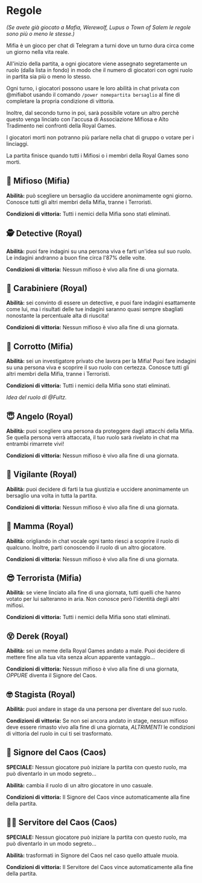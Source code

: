 # Regole

_(Se avete già giocato a Mafia, Werewolf, Lupus o Town of Salem le regole sono più o meno le stesse.)_

Mifia è un gioco per chat di Telegram a turni dove un turno dura circa come un giorno nella vita reale.

All'inizio della partita, a ogni giocatore viene assegnato segretamente un ruolo (dalla lista in fondo) in modo che il numero di giocatori con ogni ruolo in partita sia più o meno lo stesso.

Ogni turno, i giocatori possono usare le loro abilità in chat privata con @mifiabot usando il comando `/power nomepartita bersaglio` al fine di completare la propria condizione di vittoria.

Inoltre, dal secondo turno in poi, sarà possibile votare un altro perchè questo venga linciato con l'accusa di Associazione Mifiosa e Alto Tradimento nei confronti della Royal Games.

I giocatori morti non potranno più parlare nella chat di gruppo o votare per i linciaggi.

La partita finisce quando tutti i Mifiosi o i membri della Royal Games sono morti.

## 👿 Mifioso (Mifia)
**Abilità:** può scegliere un bersaglio da uccidere anonimamente ogni giorno.
Conosce tutti gli altri membri della Mifia, tranne i Terroristi.

**Condizioni di vittoria:** Tutti i nemici della Mifia sono stati eliminati.

## 🕵️ Detective (Royal)
**Abilità:** puoi fare indagini su una persona viva e farti un'idea sul suo ruolo.
Le indagini andranno a buon fine circa l'87% delle volte.

**Condizioni di vittoria:** Nessun mifioso è vivo alla fine di una giornata.

## 👮 Carabiniere (Royal)
**Abilità:** sei convinto di essere un detective, e puoi fare indagini esattamente come lui, ma i risultati delle tue indagini saranno quasi sempre sbagliati nonostante la percentuale alta di riuscita!

**Condizioni di vittoria:** Nessun mifioso è vivo alla fine di una giornata.

## 💂 Corrotto (Mifia)
**Abilità:** sei un investigatore privato che lavora per la Mifia!
Puoi fare indagini su una persona viva e scoprire il suo ruolo con certezza.
Conosce tutti gli altri membri della Mifia, tranne i Terroristi.

**Condizioni di vittoria:** Tutti i nemici della Mifia sono stati eliminati.

_Idea del ruolo di @Fultz._

## 😇 Angelo (Royal)
**Abilità:** puoi scegliere una persona da proteggere dagli attacchi della Mifia. Se quella persona verrà attaccata, il tuo ruolo sarà rivelato in chat ma entrambi rimarrete vivi!

**Condizioni di vittoria:** Nessun mifioso è vivo alla fine di una giornata.

## 🤠 Vigilante (Royal)
**Abilità:** puoi decidere di farti la tua giustizia e uccidere anonimamente un bersaglio una volta in tutta la partita.

**Condizioni di vittoria:** Nessun mifioso è vivo alla fine di una giornata.

## 🤗 Mamma (Royal)
**Abilità:** origliando in chat vocale ogni tanto riesci a scoprire il ruolo di qualcuno.
Inoltre, parti conoscendo il ruolo di un altro giocatore.

**Condizioni di vittoria:** Nessun mifioso è vivo alla fine di una giornata.

## 😎 Terrorista (Mifia)
**Abilità:** se viene linciato alla fine di una giornata, tutti quelli che hanno votato per lui salteranno in aria.
Non conosce però l'identità degli altri mifiosi.

**Condizioni di vittoria:** Tutti i nemici della Mifia sono stati eliminati.

## 😵 Derek (Royal)
**Abilità:** sei un meme della Royal Games andato a male.
Puoi decidere di mettere fine alla tua vita senza alcun apparente vantaggio...

**Condizioni di vittoria:** Nessun mifioso è vivo alla fine di una giornata, _OPPURE_ diventa il Signore del Caos.

## 🤓 Stagista (Royal)
**Abilità:** puoi andare in stage da una persona per diventare del suo ruolo.

**Condizioni di vittoria:** Se non sei ancora andato in stage, nessun mifioso deve essere rimasto vivo alla fine di una giornata, _ALTRIMENTI_ le condizioni di vittoria del ruolo in cui ti sei trasformato.

## 👹 Signore del Caos (Caos)
**SPECIALE:** Nessun giocatore può iniziare la partita con questo ruolo, ma può diventarlo in un modo segreto...

**Abilità:** cambia il ruolo di un altro giocatore in uno casuale.

**Condizioni di vittoria:** Il Signore del Caos vince automaticamente alla fine della partita.

## 👨‍🎤 Servitore del Caos (Caos)
**SPECIALE:** Nessun giocatore può iniziare la partita con questo ruolo, ma può diventarlo in un modo segreto...

**Abilità:** trasformati in Signore del Caos nel caso quello attuale muoia.

**Condizioni di vittoria:** Il Servitore del Caos vince automaticamente alla fine della partita.